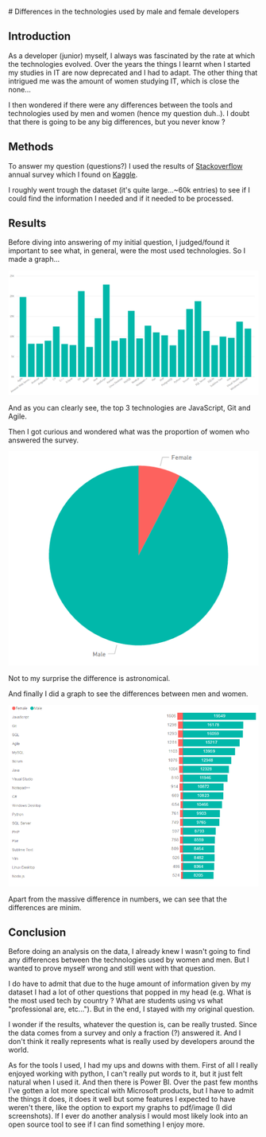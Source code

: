 # Differences in the technologies used by male and female developers

## Introduction
As a developer (junior) myself, I always was fascinated by the rate at which the technologies evolved. Over the years the things I learnt when I started my studies in IT are now deprecated and I had to adapt. The other thing that intrigued me was the amount of women studying IT, which is close the none...

I then wondered if there were any differences between the tools and technologies used by men and women (hence my question duh..). I doubt that there is going to be any big differences, but you never know ?

## Methods

To answer my question (questions?) I used the results of [Stackoverflow](https://stackoverflow.com/) annual survey which I found on [Kaggle](https://kaggle.com/).

I roughly went trough the dataset (it's quite large...~60k entries) to see if I could find the information I needed and if it needed to be processed. 

## Results
Before diving into answering of my initial question, I judged/found it important to see what, in general, were the most used technologies. So I made a graph...

![Technologies](../figures/final/technologies.png)

And as you can clearly see, the top 3 technologies are JavaScript, Git and Agile.

Then I got curious and wondered what was the proportion of women who answered the survey. 

![Women and men proportion](../figures/final/women-men-proportion.png)

Not to my surprise the difference is astronomical.

And finally I did a graph to see the differences between men and women.

![Differences](../figures/final/diff_techno_women_vs_men.png)

Apart from the massive difference in numbers, we can see that the differences are minim.

## Conclusion
Before doing an analysis on the data, I already knew I wasn't going to find any differences between the technologies used by women and men. But I wanted to prove myself wrong and still went with that question. 

I do have to admit that due to the huge amount of information given by my dataset I had a lot of other questions that popped in my head (e.g. What is the most used tech by country ? What are students using vs what "professional are, etc..."). But in the end, I stayed with my original question.

I wonder if the results, whatever the question is, can be really trusted. Since the data comes from a survey and only a fraction (?) answered it. And I don't think it really represents what is really used by developers around the world.

As for the tools I used, I had my ups and downs with them. First of all I really enjoyed working with python, I can't really put words to it, but it just felt natural when I used it. 
And then there is Power BI. Over the past few months I've gotten a lot more spectical with Microsoft products, but I have to admit the things it does, it does it well but some features I expected to have weren't there, like the option to export my graphs to pdf/image (I did screenshots). If I ever do another analysis I would most likely look into an open source tool to see if I can find something I enjoy more.
